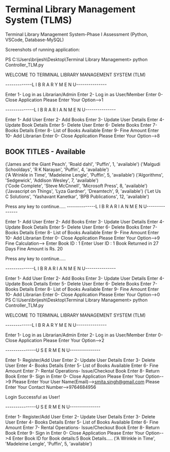 # Terminal Library Management System (TLMS)

Terminal Library Management System-Phase I Assessment (Python, VSCode, Database-MySQL)

Screenshots of running application:

PS C:\Users\brijesh\Desktop\Terminal Library Management> python Controller_TLM.py
 
WELCOME TO TERMINAL LIBRARY MANAGEMENT SYSTEM (TLM)
 
-------------L I B R A R Y    M E N U---------------

Enter 1- Log in as Librarian/Admin 
Enter 2- Log in as User/Member 
Enter 0- Close Application
Please Enter Your Option-->1

--------------L I B R A R I A N    M E N U---------------

Enter 1- Add User 
Enter 2- Add Books 
Enter 3- Update User Details
Enter 4- Update Book Details 
Enter 5- Delete User 
Enter 6- Delete Books
Enter 7- Books Details 
Enter 8- List of Books Available 
Enter 9- Fine Amount
Enter 10- Add Librarian 
Enter 0- Close Application
Please Enter Your Option-->8

 BOOK TITLES - Available
------------------------------------------------------------------------------------------------------------------------
('James and the Giant Peach', 'Roald dahl', 'Puffin', 1, 'available')
('Malgudi Schooldays', 'R K Narayan', 'Puffin', 4, 'available')    
('A Wrinkle in Time', 'Madeleine Lengle', 'Puffin', 5, 'available')
('Algorithms', 'Sedgewick', 'Addison Wesley', 7, 'available')      
('Code Complete', 'Steve McCnnell', 'Microsoft Press', 8, 'available')
('Javascript on Things', 'Lyza Gardner', 'Dreamtech', 9, 'available')
('Let Us C Solutions', 'Yashavant Kanetkar', 'BPB Publications', 12, 'available')



Press any key to continue.....
--------------L I B R A R I A N    M E N U---------------

Enter 1- Add User
Enter 2- Add Books
Enter 3- Update User Details
Enter 4- Update Book Details
Enter 5- Delete User
Enter 6- Delete Books
Enter 7- Books Details
Enter 8- List of Books Available
Enter 9- Fine Amount
Enter 10- Add Librarian
Enter 0- Close Application
Please Enter Your Option-->9
Fine Calculation-->
Enter Book  ID : 1
Enter User ID : 1
Book Returned in 27 Days
Fine Amount is Rs. 20



Press any key to continue.....

--------------L I B R A R I A N    M E N U---------------

Enter 1- Add User
Enter 2- Add Books
Enter 3- Update User Details
Enter 4- Update Book Details
Enter 5- Delete User
Enter 6- Delete Books
Enter 7- Books Details
Enter 8- List of Books Available
Enter 9- Fine Amount
Enter 10- Add Librarian
Enter 0- Close Application
Please Enter Your Option-->0
PS C:\Users\brijesh\Desktop\Terminal Library Management> python Controller_TLM.py
 
WELCOME TO TERMINAL LIBRARY MANAGEMENT SYSTEM (TLM)

-------------L I B R A R Y    M E N U---------------

Enter 1- Log in as Librarian/Admin
Enter 2- Log in as User/Member
Enter 0- Close Application
Please Enter Your Option-->2

---------------U S E R    M E N U---------------

Enter 1- Register/Add User
Enter 2- Update User Details
Enter 3- Delete User
Enter 4- Books Details
Enter 5- List of Books Available
Enter 6- Fine Amount
Enter 7- Rental Operations- Issue/Checkout Book
Enter 8- Return Book
Enter 9- Sign in
Enter 0- Close Application
Please Enter Your Option-->9
Please Enter Your User Name(Email)-->smita.singh@gmail.com
Please Enter Your Contact Number-->9764684956

Login Successful as User!

---------------U S E R    M E N U---------------

Enter 1- Register/Add User
Enter 2- Update User Details
Enter 3- Delete User
Enter 4- Books Details
Enter 5- List of Books Available
Enter 6- Fine Amount
Enter 7- Rental Operations- Issue/Checkout Book
Enter 8- Return Book
Enter 9- Sign in
Enter 0- Close Application
Please Enter Your Option-->4
Enter Book ID for Book details:5
Book Details..... ('A Wrinkle in Time', 'Madeleine Lengle', 'Puffin', 5, 'available')

